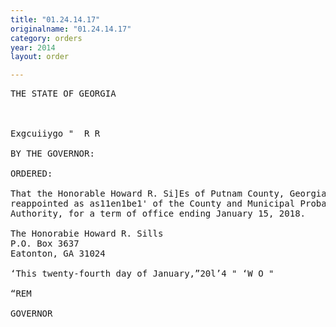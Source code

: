 ```yaml
---
title: "01.24.14.17"
originalname: "01.24.14.17"
category: orders
year: 2014
layout: order

---
```

<pre>
THE STATE OF GEORGIA

 

Exgcuiiygo "  R R

BY THE GOVERNOR:

ORDERED:

That the Honorable Howard R. Si]Es of Putnam County, Georgia, is
reappointed as as11en1be1' of the County and Municipal Probation
Authority, for a term of office ending January 15, 2018.

The Honorabie Howard R. Sills
P.O. Box 3637
Eatonton, GA 31024

‘This twenty-fourth day of January,”20l’4 " ‘W O "

“REM

GOVERNOR

</pre>
